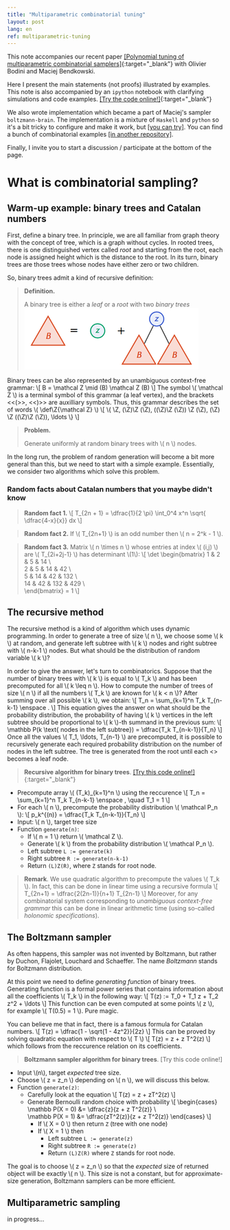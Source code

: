 ```yaml
---
title: "Multiparametric combinatorial tuning"
layout: post
lang: en
ref: multiparametric-tuning
---
```


This note accompanies our recent paper
[[Polynomial tuning of multiparametric combinatorial samplers]](https://arxiv.org/abs/1708.01212){:target="\_blank"}
with Olivier Bodini and Maciej Bendkowski.

Here I present the main statements (not proofs) illustrated by examples.
This note is also accompanied by an `ipython` notebook with clarifying simulations and code examples.
[[Try the code online!]](
https://nbviewer.jupyter.org/github/Electric-tric/electric-tric.github.io/blob/gh-pages/ipynb/Recursive%20generation.ipynb#){:target="\_blank"}

We also wrote implementation which became a part of Maciej's sampler `boltzmann-brain`.
The implementation is a mixture of `Haskell` and `python` so it's a bit tricky
to configure and make it work, but [[you can
try]](https://github.com/maciej-bendkowski/boltzmann-brain). You can find a
bunch of combinatorial examples [[in another repository]](https://github.com/maciej-bendkowski/multiparametric-combinatorial-samplers).

Finally, I invite you to start a discussion / participate at the bottom of
the page.

# What is combinatorial sampling?

## Warm-up example: binary trees and Catalan numbers

First, define a binary tree. In principle, we are all familiar from graph theory
with the concept of tree, which is a graph without cycles. In rooted trees,
there is one distinguished vertex called *root* and starting from the root, each
node is assigned height which is the distance to the root. In its turn, binary
trees are those trees whose nodes have either zero or two children.

So, binary trees admit a kind of recursive definition:

> **Definition.**
>
> A binary tree is either a *leaf* or a *root* with two *binary trees*
> ![](/pic/polynomial-tuning/27-08-17-01.png)

Binary trees can be also represented by an unambiguous context-free grammar:
\\[
    B = \mathcal Z \mid (B) \mathcal Z (B)
\\]
The symbol \\( \mathcal Z \\) is a terminal symbol of this grammar (a leaf
vertex), and the brackets <<(>>, <<)>> are auxilliary symbols.
Thus, this grammar describes the set of words
\\(
    \def\Z{\mathcal Z}
\\)
\\[
    \\{
        \Z,
        (\Z)\Z (\Z),
        ((\Z)\Z (\Z)) \Z (\Z),
        (\Z) \Z ((\Z)\Z (\Z)),
        \ldots
    \\}
\\]

> **Problem.**
>
> Generate uniformly at random binary trees with \\( n \\) nodes.

In the long run, the problem of random generation will become a bit more general
than this, but we need to start with a simple example.
Essentially, we consider two algorithms which solve this problem.

### Random facts about Catalan numbers that you maybe didn't know
> **Random fact 1.** 
\\[
    T_{2n + 1} = \dfrac{1}{2 \pi} \int_0^4 x^n
    \sqrt{ \dfrac{4-x}{x}} dx
\\]

> **Random fact 2.** 
If \\( T\_{2n+1} \\) is an odd number then \\( n = 2^k - 1 \\).

> **Random fact 3.** Matrix \\( n \times n \\) whose entries at index \\( (i,j) \\)
are \\( T\_{2i+2j-1} \\) has determinant \\(1\\):
\\[
    \det \begin{bmatrix}
        1  & 2  & 5   & 14 \\\
        2  & 5  & 14  & 42 \\\
        5  & 14 & 42  & 132 \\\
        14 & 42 & 132 & 429 \\\
    \end{bmatrix} = 1
\\]

## The recursive method

The recursive method is a kind of algorithm which uses dynamic programming.
In order to generate a tree of size \\( n \\), we choose some \\( k \\)
at random, and generate left subtree with \\( k \\) nodes and right subtree with
\\( n-k-1 \\) nodes. But what should be the distribution of random variable \\( k \\)?

In order to give the answer, let's turn to combinatorics. Suppose that the number of binary trees with \\( k
\\) is equal to \\( T_k \\) and has been precomputed for all \\( k \leq n \\).
How to compute the number of trees of size \\( n \\) if all the numbers \\( T_k
\\) are known for \\( k < n \\)? After summing over all possible \\( k \\), we
obtain:
\\[
    T_n = \sum_{k=1}^n T_k T_{n-k-1}
    \enspace .
\\]
This equation gives the answer on what should be the probability distribution,
the probability of having \\( k \\) vertices in the left subtree should be
proportional to \\( k \\)-th summand in the previous sum:
\\[
    \mathbb P(k \text{ nodes in the left subtree}) = \dfrac{T_k T_{n-k-1}}{T_n}
\\]
Once all the values \\( T_1, \ldots, T\_{n-1} \\) are precomputed, it is
possible to recursively generate each required probability distribution on the
number of nodes in the left subtree. The tree is generated from the root until
each <<subprocess>> becomes a leaf node.

> **Recursive algorithm for binary trees**.
> [[Try this code online!]](
https://nbviewer.jupyter.org/github/Electric-tric/electric-tric.github.io/blob/gh-pages/ipynb/Recursive%20generation.ipynb#
){:target="_blank"} 
>
* Precompute array \\( (T\_k)\_{k=1}^n \\) using the reccurence
\\[
    T_n = \sum\_{k=1}^n T_k T_{n-k-1}
    \enspace ,
    \quad
    T_1 = 1 
\\]
* For each \\( n \\), precompute the probability distribution \\( \mathcal P_n \\):
\\[
    p\_k^{(n)} = \dfrac{T_k T_{n-k-1}}{T_n}
\\]
* Input: \\( n \\), target tree size
* Function `generate(n)`:
    * If \\( n = 1 \\) return \\( \mathcal Z \\).
    * Generate \\( k \\) from the probability distribution \\( \mathcal P_n \\).
    * Left subtree `L := generate(k)`
    * Right subtree `R := generate(n-k-1)`
    * Return `(L)Z(R)`, where `Z` stands for root node.


> **Remark**. We use quadratic algorithm to precompute the values \\( T_k \\).
> In fact, this can be done in linear time
> using a recursive formula
\\[
    T_{2n+1} = \dfrac{2(2n-1)}{n+1} T_{2n-1}
\\]
> Moreover, for any combinatorial
> system corresponding to *unambiguous context-free grammar* this can be done in
> linear arithmetic time (using so-called *holonomic specifications*).


## The Boltzmann sampler

As often happens, this sampler was not invented by Boltzmann, but rather by
Duchon, Flajolet, Louchard and Schaeffer.  The name *Boltzmann* stands for
Boltzmann distribution.

At this point we need to define *generating function* of binary trees.
Generating function is a formal power series that contains information about all
the coefficients \\( T_k \\) in the following way:
\\[
    T(z) := T_0 + T_1 z + T_2 z^2 + \ldots
\\]
This function can be even computed at some points \\( z \\), for example
\\( T(0.5) = 1 \\). Pure magic. 

You can believe me that in fact, there is a famous formula for Catalan numbers.
\\[
    T(z) = \dfrac{1 - \sqrt{1 - 4z^2}}{2z}
\\]
This can be proved by solving quadratic equation with respect to \\( T \\)
\\[
    T(z) = z + z T^2(z)
\\]
which follows from the reccurence relation on its coefficients.

> **Boltzmann sampler algorithm for binary trees**. [Try this code online!]
>
* Input \\(n\\), target *expected* tree size.
* Choose \\( z = z\_n \\) depending on \\( n \\), we will discuss this below.
* Function `generate(z)`:
    * Carefully look at the equation
    \\[
        T(z) = z + zT^2(z)
    \\]
    * Generate Bernoulli random choice with probability
    \\[
        \begin{cases}
            \mathbb P(X = 0) &= \dfrac{z}{z + z T^2(z)} \\\
            \mathbb P(X = 1) &= \dfrac{zT^2(z)}{z + z T^2(z)} 
        \end{cases}
    \\]
        * If \\( X = 0 \\) then return `Z` (tree with one node)
        * If \\( X = 1 \\) then
            * Left subtree `L := generate(z)`
            * Right subtree `R := generate(z)`
            * Return `(L)Z(R)` where `Z` stands for root node.

The goal is to choose \\( z = z_n \\) so that the *expected* size of returned
object will be exactly \\( n \\). This size is not a constant, but for
approximate-size generation, Boltzmann samplers can be more efficient.

## Multiparametric sampling

in progress...
